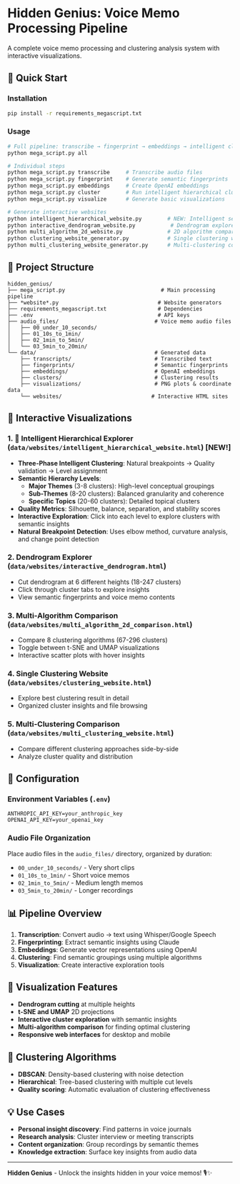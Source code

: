 # Hidden Genius: Voice Memo Processing Pipeline

A complete voice memo processing and clustering analysis system with interactive visualizations.

## 🚀 Quick Start

### Installation
```bash
pip install -r requirements_megascript.txt
```

### Usage
```bash
# Full pipeline: transcribe → fingerprint → embeddings → intelligent clustering
python mega_script.py all

# Individual steps
python mega_script.py transcribe     # Transcribe audio files
python mega_script.py fingerprint    # Generate semantic fingerprints  
python mega_script.py embeddings     # Create OpenAI embeddings
python mega_script.py cluster        # Run intelligent hierarchical clustering
python mega_script.py visualize      # Generate basic visualizations

# Generate interactive websites
python intelligent_hierarchical_website.py        # NEW: Intelligent semantic hierarchy explorer
python interactive_dendrogram_website.py           # Dendrogram explorer
python multi_algorithm_2d_website.py              # 2D algorithm comparison
python clustering_website_generator.py            # Single clustering website
python multi_clustering_website_generator.py      # Multi-clustering comparison
```

## 📁 Project Structure

```
hidden_genius/
├── mega_script.py                              # Main processing pipeline
├── *website*.py                               # Website generators
├── requirements_megascript.txt                # Dependencies
├── .env                                       # API keys
├── audio_files/                              # Voice memo audio files
│   ├── 00_under_10_seconds/
│   ├── 01_10s_to_1min/
│   ├── 02_1min_to_5min/
│   └── 03_5min_to_20min/
└── data/                                     # Generated data
    ├── transcripts/                          # Transcribed text
    ├── fingerprints/                         # Semantic fingerprints
    ├── embeddings/                           # OpenAI embeddings
    ├── clusters/                             # Clustering results
    ├── visualizations/                       # PNG plots & coordinate data
    └── websites/                            # Interactive HTML sites
```

## 🎯 Interactive Visualizations

### 1. **🧠 Intelligent Hierarchical Explorer** (`data/websites/intelligent_hierarchical_website.html`) **[NEW!]**
- **Three-Phase Intelligent Clustering**: Natural breakpoints → Quality validation → Level assignment
- **Semantic Hierarchy Levels**:
  - **Major Themes** (3-8 clusters): High-level conceptual groupings
  - **Sub-Themes** (8-20 clusters): Balanced granularity and coherence  
  - **Specific Topics** (20-60 clusters): Detailed topical clusters
- **Quality Metrics**: Silhouette, balance, separation, and stability scores
- **Interactive Exploration**: Click into each level to explore clusters with semantic insights
- **Natural Breakpoint Detection**: Uses elbow method, curvature analysis, and change point detection

### 2. **Dendrogram Explorer** (`data/websites/interactive_dendrogram.html`)
- Cut dendrogram at 6 different heights (18-247 clusters)
- Click through cluster tabs to explore insights
- View semantic fingerprints and voice memo contents

### 3. **Multi-Algorithm Comparison** (`data/websites/multi_algorithm_2d_comparison.html`)
- Compare 8 clustering algorithms (67-296 clusters)
- Toggle between t-SNE and UMAP visualizations
- Interactive scatter plots with hover insights

### 4. **Single Clustering Website** (`data/websites/clustering_website.html`)
- Explore best clustering result in detail
- Organized cluster insights and file browsing

### 5. **Multi-Clustering Comparison** (`data/websites/multi_clustering_website.html`)
- Compare different clustering approaches side-by-side
- Analyze cluster quality and distribution

## 🔧 Configuration

### Environment Variables (`.env`)
```
ANTHROPIC_API_KEY=your_anthropic_key
OPENAI_API_KEY=your_openai_key
```

### Audio File Organization
Place audio files in the `audio_files/` directory, organized by duration:
- `00_under_10_seconds/` - Very short clips
- `01_10s_to_1min/` - Short voice memos  
- `02_1min_to_5min/` - Medium length memos
- `03_5min_to_20min/` - Longer recordings

## 📊 Pipeline Overview

1. **Transcription**: Convert audio → text using Whisper/Google Speech
2. **Fingerprinting**: Extract semantic insights using Claude
3. **Embeddings**: Generate vector representations using OpenAI
4. **Clustering**: Find semantic groupings using multiple algorithms
5. **Visualization**: Create interactive exploration tools

## 🎨 Visualization Features

- **Dendrogram cutting** at multiple heights
- **t-SNE and UMAP** 2D projections
- **Interactive cluster exploration** with semantic insights
- **Multi-algorithm comparison** for finding optimal clustering
- **Responsive web interfaces** for desktop and mobile

## 🔬 Clustering Algorithms

- **DBSCAN**: Density-based clustering with noise detection
- **Hierarchical**: Tree-based clustering with multiple cut levels
- **Quality scoring**: Automatic evaluation of clustering effectiveness

## 💡 Use Cases

- **Personal insight discovery**: Find patterns in voice journals
- **Research analysis**: Cluster interview or meeting transcripts  
- **Content organization**: Group recordings by semantic themes
- **Knowledge extraction**: Surface key insights from audio data

---

**Hidden Genius** - Unlock the insights hidden in your voice memos! 🎙️✨
